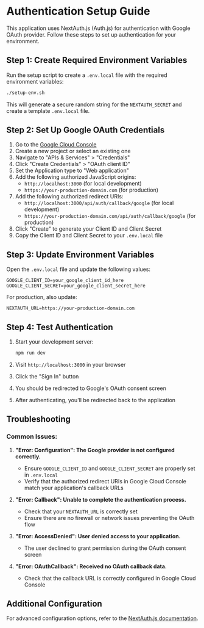 # Authentication Setup Guide

This application uses NextAuth.js (Auth.js) for authentication with Google OAuth provider. Follow these steps to set up authentication for your environment.

## Step 1: Create Required Environment Variables

Run the setup script to create a `.env.local` file with the required environment variables:

```bash
./setup-env.sh
```

This will generate a secure random string for the `NEXTAUTH_SECRET` and create a template `.env.local` file.

## Step 2: Set Up Google OAuth Credentials

1. Go to the [Google Cloud Console](https://console.cloud.google.com/)
2. Create a new project or select an existing one
3. Navigate to "APIs & Services" > "Credentials"
4. Click "Create Credentials" > "OAuth client ID"
5. Set the Application type to "Web application"
6. Add the following authorized JavaScript origins:
   - `http://localhost:3000` (for local development)
   - `https://your-production-domain.com` (for production)
7. Add the following authorized redirect URIs:
   - `http://localhost:3000/api/auth/callback/google` (for local development)
   - `https://your-production-domain.com/api/auth/callback/google` (for production)
8. Click "Create" to generate your Client ID and Client Secret
9. Copy the Client ID and Client Secret to your `.env.local` file

## Step 3: Update Environment Variables

Open the `.env.local` file and update the following values:

```
GOOGLE_CLIENT_ID=your_google_client_id_here
GOOGLE_CLIENT_SECRET=your_google_client_secret_here
```

For production, also update:

```
NEXTAUTH_URL=https://your-production-domain.com
```

## Step 4: Test Authentication

1. Start your development server:
   ```bash
   npm run dev
   ```

2. Visit `http://localhost:3000` in your browser
3. Click the "Sign In" button
4. You should be redirected to Google's OAuth consent screen
5. After authenticating, you'll be redirected back to the application

## Troubleshooting

### Common Issues:

1. **"Error: Configuration": The Google provider is not configured correctly.**
   - Ensure `GOOGLE_CLIENT_ID` and `GOOGLE_CLIENT_SECRET` are properly set in `.env.local`
   - Verify that the authorized redirect URIs in Google Cloud Console match your application's callback URLs

2. **"Error: Callback": Unable to complete the authentication process.**
   - Check that your `NEXTAUTH_URL` is correctly set
   - Ensure there are no firewall or network issues preventing the OAuth flow

3. **"Error: AccessDenied": User denied access to your application.**
   - The user declined to grant permission during the OAuth consent screen

4. **"Error: OAuthCallback": Received no OAuth callback data.**
   - Check that the callback URL is correctly configured in Google Cloud Console

## Additional Configuration

For advanced configuration options, refer to the [NextAuth.js documentation](https://next-auth.js.org/configuration/options). 